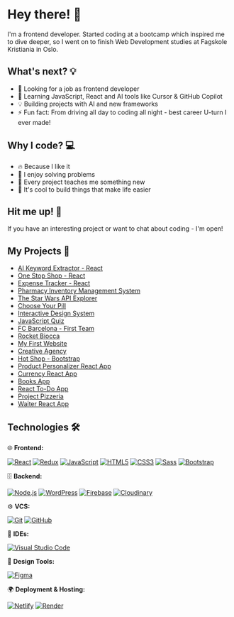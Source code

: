 # Hey there! 👋
I'm a frontend developer.
Started coding at a bootcamp which inspired me to dive deeper, so I went on to finish Web Development studies at Fagskole Kristiania in Oslo.

## What's next? 💡
- 🚀 Looking for a job as frontend developer
- 🌱 Learning JavaScript, React and AI tools like Cursor & GitHub Copilot
- 💡 Building projects with AI and new frameworks
- ⚡ Fun fact: From driving all day to coding all night - best career U-turn I ever made!

## Why I code? 💻
- 🔥 Because I like it
- 🧠 I enjoy solving problems
- 🌟 Every project teaches me something new
- 💪 It's cool to build things that make life easier

## Hit me up! 🤝
If you have an interesting project or want to chat about coding - I'm open!

## My Projects 🚀

- [AI Keyword Extractor - React](https://ai-keyword-extractor-react.netlify.app/)
- [One Stop Shop - React](https://one-stop-shop-react.netlify.app/)
- [Expense Tracker - React](https://expense-tracker-ra.netlify.app/)
- [Pharmacy Inventory Management System](https://pharmacy-inventory-system.netlify.app//)
- [The Star Wars API Explorer](https://star-wars-api-explorer.netlify.app/)
- [Choose Your Pill](https://choose-your-pill.netlify.app/)
- [Interactive Design System](https://interactive-design-system.netlify.app/)
- [JavaScript Quiz](https://javascript-quiz-js.netlify.app/)
- [FC Barcelona - First Team](https://fc-barcelona-demo.netlify.app/)
- [Rocket Biocca](https://rocket-biocca-demo.netlify.app/)
- [My First Website](https://my-first-webside.netlify.app/)
- [Creative Agency](https://creative-agency-studio.netlify.app/)
- [Hot Shop - Bootstrap](https://hot-shop.netlify.app/)
- [Product Personalizer React App](https://product-personalizer.netlify.app/)
- [Currency React App](https://currency-react-app.netlify.app/)
- [Books App](https://my-first-books-app.netlify.app/)
- [React To-Do App](https://my-first-react-to-do-app.netlify.app/)
- [Project Pizzeria](https://my-project-pizzeria.netlify.app/#/home)  
- [Waiter React App](https://waiter-react-app.netlify.app/#/home)

## Technologies 🛠

🌐 **Frontend:**

[![React](https://img.shields.io/badge/-React-61DAFB?logo=react&logoColor=white)](https://reactjs.org/)
[![Redux](https://img.shields.io/badge/-Redux-764ABC?logo=redux&logoColor=white)](https://redux.js.org/)
[![JavaScript](https://img.shields.io/badge/-JavaScript-F7DF1E?logo=javascript&logoColor=black)](https://developer.mozilla.org/en-US/docs/Web/JavaScript)
[![HTML5](https://img.shields.io/badge/-HTML5-E34F26?logo=html5&logoColor=white)](https://html.spec.whatwg.org/)
[![CSS3](https://img.shields.io/badge/-CSS3-1572B6?logo=css3&logoColor=white)](https://www.w3.org/Style/CSS/)
[![Sass](https://img.shields.io/badge/-Sass-CC6699?logo=sass&logoColor=white)](https://sass-lang.com/)
[![Bootstrap](https://img.shields.io/badge/-Bootstrap-7952B3?logo=bootstrap&logoColor=white)](https://getbootstrap.com/)

🗄 **Backend:**

[![Node.js](https://img.shields.io/badge/-Node.js-339933?logo=node.js&logoColor=white)](https://nodejs.org/)
[![WordPress](https://img.shields.io/badge/-WordPress-21759B?logo=wordpress&logoColor=white)](https://wordpress.org/)
[![Firebase](https://img.shields.io/badge/-Firebase-FFCA28?logo=firebase&logoColor=black)](https://firebase.google.com/)
[![Cloudinary](https://img.shields.io/badge/-Cloudinary-3448C5?logo=cloudinary&logoColor=white)](https://cloudinary.com/)

⚙️ **VCS:**

[![Git](https://img.shields.io/badge/-Git-F05032?logo=git&logoColor=white)](https://git-scm.com/)
[![GitHub](https://img.shields.io/badge/-GitHub-181717?logo=github&logoColor=white)](https://github.com/)

🔧 **IDEs:**

[![Visual Studio Code](https://img.shields.io/badge/-Visual%20Studio%20Code-007ACC?logo=visualstudiocode&logoColor=white)](https://code.visualstudio.com/)

🎨 **Design Tools:**

[![Figma](https://img.shields.io/badge/-Figma-F24E1E?logo=figma&logoColor=white)](https://www.figma.com/)

🌍 **Deployment & Hosting:**

[![Netlify](https://img.shields.io/badge/-Netlify-00C7B7?logo=netlify&logoColor=white)](https://www.netlify.com/)
[![Render](https://img.shields.io/badge/-Render-46E3B7?logo=render&logoColor=white)](https://render.com/)
